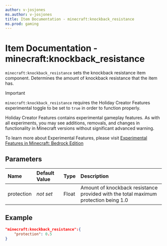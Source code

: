 ```yaml
---
author: v-josjones
ms.author: v-josjones
title: Item Documentation - minecraft:knockback_resistance
ms.prod: gaming
---
```


# Item Documentation - minecraft:knockback_resistance

`minecraft:knockback_resistance` sets the knockback resistance item component. Determines the amount of  knockback resistance that the item has.

>[!IMPORTANT]
> `minecraft:knockback_resistance` requires the Holiday Creator Features experimental toggle to be set to `true` in order to function properly.
>
>Holiday Creator Features contains experimental gameplay features. As with all experiments, you may see additions, removals, and changes in functionality in Minecraft versions without significant advanced warning.
>
>To learn more about Experimental Features, please visit [Experimental Features in Minecraft: Bedrock Edition](../../../../../Documents/ExperimentalFeaturesToggle.md)

## Parameters

|Name |Default Value  |Type  |Description  |
|:----------|:----------|:----------|:----------|
|protection|*not set*|Float |Amount of knockback resistance provided with the total maximum protection being 1.0|

## Example

```json
"minecraft:knockback_resistance":{
    "protection": 0.5
}
```
